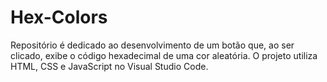 # Hex-Colors
Repositório é dedicado ao desenvolvimento de um botão que, ao ser clicado, exibe o código hexadecimal de uma cor aleatória. O projeto utiliza HTML, CSS e JavaScript no Visual Studio Code.

